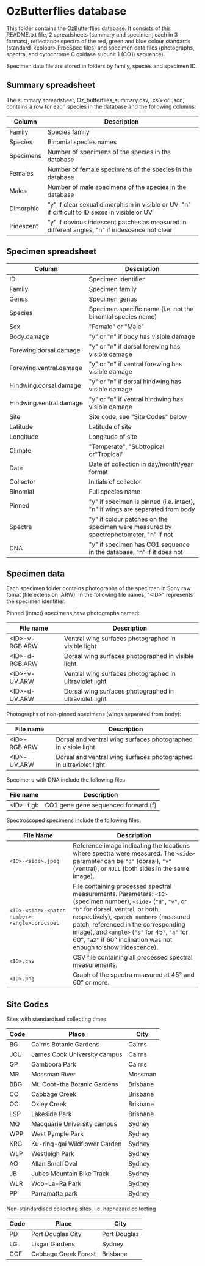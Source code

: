 # OzButterflies database

This folder contains the OzButterflies database. It consists of this README.txt file, 2 spreadsheets (summary and specimen, each in 3 formats), reflectance spectra of the red, green and blue colour standards (standard-\<colour\>.ProcSpec files) and specimen data files (photographs, spectra, and cytochrome C oxidase subunit 1 (CO1) sequence).

Specimen data file are stored in folders by family, species and specimen ID.

## Summary spreadsheet

The summary spreadsheet, Oz_butterflies_summary.csv, .xslx or .json, contains a row for each species in the database and the following columns:

| Column     | Description                                                                                     |
|--------------------------|----------------------------------------------|
| Family     | Species family                                                                                  |
| Species    | Binomial species names                                                                          |
| Specimens  | Number of specimens of the species in the database                                              |
| Females    | Number of female specimens of the species in the database                                       |
| Males      | Number of male specimens of the species in the database                                         |
| Dimorphic  | "y" if clear sexual dimorphism in visible or UV, "n" if difficult to ID sexes in visible or UV  |
| Iridescent | "y" if obvious iridescent patches as measured in different angles, "n" if iridescence not clear |

## Specimen spreadsheet

| Column                  | Description                                                                          |
|--------------------------|----------------------------------------------|
| ID                      | Specimen identifier                                                                  |
| Family                  | Specimen family                                                                      |
| Genus                   | Specimen genus                                                                       |
| Species                 | Specimen specific name (i.e. not the binomial species name)                          |
| Sex                     | "Female" or "Male"                                                                   |
| Body.damage             | "y" or "n" if body has visible damage                                                |
| Forewing.dorsal.damage  | "y" or "n" if dorsal forewing has visible damage                                     |
| Forewing.ventral.damage | "y" or "n" if ventral forewing has visible damage                                    |
| Hindwing.dorsal.damage  | "y" or "n" if dorsal hindwing has visible damage                                     |
| Hindwing.ventral.damage | "y" or "n" if ventral hindwing has visible damage                                    |
| Site                    | Site code, see "Site Codes" below                                                    |
| Latitude                | Latitude of site                                                                     |
| Longitude               | Longitude of site                                                                    |
| Climate                 | "Temperate", "Subtropical or"Tropical"                                               |
| Date                    | Date of collection in day/month/year format                                          |
| Collector               | Initials of collector                                                                |
| Binomial                | Full species name                                                                    |
| Pinned                  | "y" if specimen is pinned (i.e. intact), "n" if wings are separated from body        |
| Spectra                 | "y" if colour patches on the specimen were measured by spectrophotometer, "n" if not |
| DNA                     | "y" if specimen has CO1 sequence in the database, "n" if it does not                 |

## Specimen data

Each specimen folder contains photographs of the specimen in Sony raw fomat (file extension .ARW). In the following file names, "\<ID\>" represents the specimen identifier.

Pinned (intact) specimens have photographs named:

| File name        | Description                                             |
|---------------------------------|---------------------------------------|
| \<ID\>-v-RGB.ARW | Ventral wing surfaces photographed in visible light     |
| \<ID\>-d-RGB.ARW | Dorsal wing surfaces photographed in visible light      |
| \<ID\>-v-UV.ARW  | Ventral wing surfaces photographed in ultraviolet light |
| \<ID\>-d-UV.ARW  | Dorsal wing surfaces photographed in ultraviolet light  |

Photographs of non-pinned specimens (wings separated from body):

| File name      | Description                                                        |
|---------------------------------|---------------------------------------|
| \<ID\>-RGB.ARW | Dorsal and ventral wing surfaces photographed in visible light     |
| \<ID\>-UV.ARW  | Dorsal and ventral wing surfaces photographed in ultraviolet light |

Specimens with DNA include the following files:

| File name   | Description                         |
|-------------|-------------------------------------|
| \<ID\>-f.gb | CO1 gene gene sequenced forward (f) |

Spectroscoped specimens include the following files:

| File Name                                     | Description                                                                                                                                                                                                                                                                                                                                                |
|--------------------------|----------------------------------------------|
| `<ID>-<side>.jpeg`                            | Reference image indicating the locations where spectra were measured. The `<side>` parameter can be `"d"` (dorsal), `"v"` (ventral), or `NULL` (both sides in the same image).                                                                                                                                                                             |
| `<ID>-<side>-<patch number>-<angle>.procspec` | File containing processed spectral measurements. Parameters: `<ID>` (specimen number), `<side>` (`"d"`, `"v"`, or `"b"` for dorsal, ventral, or both, respectively), `<patch number>` (measured patch, referenced in the corresponding image), and `<angle>` (`"s"` for 45°, `"a"` for 60°, `"a2"` if 60° inclination was not enough to show iridescence). |
| `<ID>.csv`                                    | CSV file containing all processed spectral measurements.                                                                                                                                                                                                                                                                                                   |
| `<ID>.png`                                    | Graph of the spectra measured at 45° and 60° or more.                                                                                                                                                                                                                                                                                                      |

## Site Codes

Sites with standardised collecting times

| Code | Place                         | City     |
|------|-------------------------------|----------|
| BG   | Cairns Botanic Gardens        | Cairns   |
| JCU  | James Cook University campus  | Cairns   |
| GP   | Gamboora Park                 | Cairns   |
| MR   | Mossman River                 | Mossman  |
| BBG  | Mt. Coot-tha Botanic Gardens  | Brisbane |
| CC   | Cabbage Creek                 | Brisbane |
| OC   | Oxley Creek                   | Brisbane |
| LSP  | Lakeside Park                 | Brisbane |
| MQ   | Macquarie University campus   | Sydney   |
| WPP  | West Pymple Park              | Sydney   |
| KRG  | Ku-ring-gai Wildflower Garden | Sydney   |
| WLP  | Westleigh Park                | Sydney   |
| AO   | Allan Small Oval              | Sydney   |
| JB   | Jubes Mountain Bike Track     | Sydney   |
| WLR  | Woo-La-Ra Park                | Sydney   |
| PP   | Parramatta park               | Sydney   |

Non-standardised collecting sites, i.e. haphazard collecting

| Code | Place                | City         |
|------|----------------------|--------------|
| PD   | Port Douglas City    | Port Douglas |
| LG   | Lisgar Gardens       | Sydney       |
| CCF  | Cabbage Creek Forest | Brisbane     |
